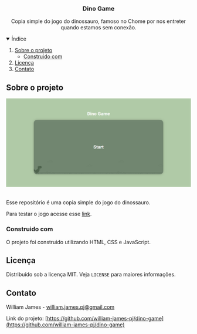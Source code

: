 <br />
<p align="center">

  <h3 align="center">Dino Game</h3>

  <p align="center">
    Copia simple do jogo do dinossauro, famoso no Chome por nos entreter quando estamos sem conexão.
  </p>
</p>

<details open="open">
  <summary>Índice</summary>
  <ol>
    <li>
      <a href="#sobre-o-projeto">Sobre o projeto</a>
      <ul>
        <li><a href="#construido-com">Construido com</a></li>
      </ul>
    </li>
    <li><a href="#licença">Licença</a></li>
    <li><a href="#contato">Contato</a></li>
  </ol>
</details>

## Sobre o projeto

![DinoGame-screenshot](https://github.com/william-james-pj/dino-game/blob/main/readme-img/img.png)

<br />
Esse repositório é uma copia simple do jogo do dinossauro.

Para testar o jogo acesse esse [link](https://william-james-pj.github.io/dino-game/).

### Construido com

O projeto foi construido utilizando HTML, CSS e JavaScript.

## Licença

Distribuído sob a licença MIT. Veja `LICENSE` para maiores informações.

## Contato

William James - william.james.pj@gmail.com

Link do projeto: [https://github.com/william-james-pj/dino-game](https://github.com/william-james-pj/dino-game)

